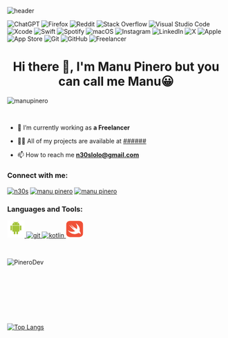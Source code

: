 ![header](https://capsule-render.vercel.app/api?type=waving&color=auto&customColorList=16&height=300&section=header&text=PineroDev&fontSize=90&theme=&desc=By%20Manu%20Pinero&animation=fadeIn)

![ChatGPT](https://img.shields.io/badge/chatGPT-74aa9c?style=for-the-badge&logo=openai&logoColor=white)
![Firefox](https://img.shields.io/badge/Firefox-FF7139?style=for-the-badge&logo=Firefox-Browser&logoColor=white)
![Reddit](https://img.shields.io/badge/Reddit-%23FF4500.svg?style=for-the-badge&logo=Reddit&logoColor=white)
![Stack Overflow](https://img.shields.io/badge/-Stackoverflow-FE7A16?style=for-the-badge&logo=stack-overflow&logoColor=white)
![Visual Studio Code](https://img.shields.io/badge/Visual%20Studio%20Code-0078d7.svg?style=for-the-badge&logo=visual-studio-code&logoColor=white)
![Xcode](https://img.shields.io/badge/Xcode-007ACC?style=for-the-badge&logo=Xcode&logoColor=white)
![Swift](https://img.shields.io/badge/swift-F54A2A?style=for-the-badge&logo=swift&logoColor=white)
![Spotify](https://img.shields.io/badge/Spotify-1ED760?style=for-the-badge&logo=spotify&logoColor=white)
![macOS](https://img.shields.io/badge/mac%20os-000000?style=for-the-badge&logo=macos&logoColor=F0F0F0)
![Instagram](https://img.shields.io/badge/Instagram-%23E4405F.svg?style=for-the-badge&logo=Instagram&logoColor=white)
![LinkedIn](https://img.shields.io/badge/linkedin-%230077B5.svg?style=for-the-badge&logo=linkedin&logoColor=white)
![X](https://img.shields.io/badge/X-%23000000.svg?style=for-the-badge&logo=X&logoColor=white)
![Apple](https://img.shields.io/badge/Apple-%23000000.svg?style=for-the-badge&logo=apple&logoColor=white)
![App Store](https://img.shields.io/badge/App_Store-0D96F6?style=for-the-badge&logo=app-store&logoColor=white)
![Git](https://img.shields.io/badge/git-%23F05033.svg?style=for-the-badge&logo=git&logoColor=white)
![GitHub](https://img.shields.io/badge/github-%23121011.svg?style=for-the-badge&logo=github&logoColor=white)
![Freelancer](https://img.shields.io/badge/Freelancer-29B2FE?style=for-the-badge&logo=Freelancer&logoColor=white)

<h1 align="center">Hi there 👋, I'm Manu Pinero but you can call me Manu😀</h1>
<p align="left"> <img src="https://komarev.com/ghpvc/?username=manupinero&label=Profile%20views&color=0e75b6&style=flat" alt="manupinero"/></p>
<br>

- 🔭 I’m currently working as **a Freelancer**

- 👨‍💻 All of my projects are available at [######](######)

- 📫 How to reach me **n30slolo@gmail.com**

<h3 align="left">Connect with me:</h3>
<p align="left">
<a href="https://twitter.com/n30s" target="blank"><img align="center" src="https://raw.githubusercontent.com/rahuldkjain/github-profile-readme-generator/master/src/images/icons/Social/twitter.svg" alt="n30s" height="30" width="40" /></a>
<a href="https://linkedin.com/in/manu pinero" target="blank"><img align="center" src="https://raw.githubusercontent.com/rahuldkjain/github-profile-readme-generator/master/src/images/icons/Social/linked-in-alt.svg" alt="manu pinero" height="30" width="40" /></a>
<a href="https://instagram.com/manu pinero" target="blank"><img align="center" src="https://raw.githubusercontent.com/rahuldkjain/github-profile-readme-generator/master/src/images/icons/Social/instagram.svg" alt="manu pinero" height="30" width="40" /></a>
</p>

<h3 align="left">Languages and Tools:</h3>
<p align="left"> <a href="https://developer.android.com" target="_blank" rel="noreferrer"> <img src="https://raw.githubusercontent.com/devicons/devicon/master/icons/android/android-original-wordmark.svg" alt="android" width="40" height="40"/> </a> <a href="https://git-scm.com/" target="_blank" rel="noreferrer"> <img src="https://www.vectorlogo.zone/logos/git-scm/git-scm-icon.svg" alt="git" width="40" height="40"/> </a> <a href="https://kotlinlang.org" target="_blank" rel="noreferrer"> <img src="https://www.vectorlogo.zone/logos/kotlinlang/kotlinlang-icon.svg" alt="kotlin" width="40" height="40"/> </a> <a href="https://developer.apple.com/swift/" target="_blank" rel="noreferrer"> <img src="https://raw.githubusercontent.com/devicons/devicon/master/icons/swift/swift-original.svg" alt="swift" width="40" height="40"/> </a> </p>
<br>

<p><img align="left" src="https://github-readme-stats.vercel.app/api?username=PineroDev&show_icons=true&locale=en&theme=dracula" alt="PineroDev" /></p>
<br><br><br><br><br><br><br><br>

[![Top Langs](https://github-readme-stats.vercel.app/api/top-langs/?username=PineroDev&layout=donut)](https://github.com/anuraghazra/github-readme-stats)

<!---
ManuPinero/ManuPinero is a ✨ special ✨ repository because its `README.md` (this file) appears on your GitHub profile.
You can click the Preview link to take a look at your changes.
--->
